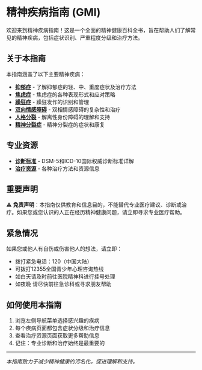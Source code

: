 # 精神疾病指南 (GMI)

欢迎来到精神疾病指南！这是一个全面的精神健康百科全书，旨在帮助人们了解常见的精神疾病，包括症状识别、严重程度分级和治疗方法。

## 关于本指南

本指南涵盖了以下主要精神疾病：

- **[抑郁症](depression.md)** - 了解抑郁症的轻、中、重度症状及治疗方法
- **[焦虑症](anxiety.md)** - 焦虑症的各种表现形式和应对策略
- **[躁狂症](mania.md)** - 躁狂发作的识别和管理
- **[双向情感障碍](bipolar.md)** - 双相情感障碍的复杂性和治疗
- **[人格分裂](personality_disorder.md)** - 解离性身份障碍的理解和支持
- **[精神分裂症](schizophrenia.md)** - 精神分裂症的症状和康复

## 专业资源

- **[诊断标准](diagnostic_criteria.md)** - DSM-5和ICD-10国际权威诊断标准详解
- **[治疗资源](treatment.md)** - 各种治疗方法和资源信息

## 重要声明

⚠️ **免责声明**：本指南仅供教育和信息目的，不能替代专业医疗建议、诊断或治疗。如果您或您认识的人正在经历精神健康问题，请立即寻求专业医疗帮助。

## 紧急情况

如果您或他人有自伤或伤害他人的想法，请立即：
- 拨打紧急电话：120（中国大陆）
- 可拨打12355全国青少年心理咨询热线  
- 如白天请及时前往医院精神科进行挂号处理  
- 如夜晚 请尽快前往急诊科或寻求朋友帮助  

## 如何使用本指南

1. 浏览左侧导航菜单选择感兴趣的疾病
2. 每个疾病页面都包含症状分级和治疗信息
3. 查看治疗资源页面获取更多帮助信息
4. 记住：专业诊断和治疗始终是最重要的

---

*本指南致力于减少精神健康的污名化，促进理解和支持。*
